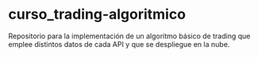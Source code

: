 # curso_trading-algoritmico
Repositorio para la implementación de un algoritmo básico de trading que emplee distintos datos de cada API y que se despliegue en la nube.
